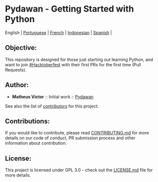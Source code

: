 # Pydawan - Getting Started with Python
<p align="center">

  <span>English</span> |
  <a href="https://github.com/matheusvictor/Pydawan#pydawan---iniciando-no-python">Portuguese</a> |
  <a href="lang/french#pydawan---premiers-pas-avec-python">French</a> |
  <a href="lang/indonesian/README.md#pydawan---memulai-dengan-python">Indonesian</a> |
  <a href="lang/spanish#pydawan---comenzando-con-python">Spanish</a> |

</p>

## Objective: 

This repository is designed for those just starting out learning Python, and want to join [#Hacktoberfest](https://hacktoberfest.digitalocean.com/) with their first PRs for the first time (Pull Requests).

## Author:

* **Matheus Victor** :: Initial work :: [Pydawan](https://github.com/matheusvictor/Pydawan)

See also the list of [contributors](https://github.com/matheusvictor/Pydawan/graphs/contributors) for this project.

## Contributions:

If you would like to contribute, please read [CONTRIBUTING.md](https://github.com/matheusvictor/Pydawan/blob/master/CONTRIBUTING.md) for more details on our code of conduct, PR submission process and other information about contribution.

## License:

This project is licensed under GPL 3.0 - check out the [LICENSE.md](https://github.com/matheusvictor/Pydawan/blob/master/LICENSE) file for more details.
